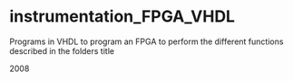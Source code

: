 # instrumentation_FPGA_VHDL
Programs in VHDL to program an FPGA to perform the different functions described in the folders title 

2008
